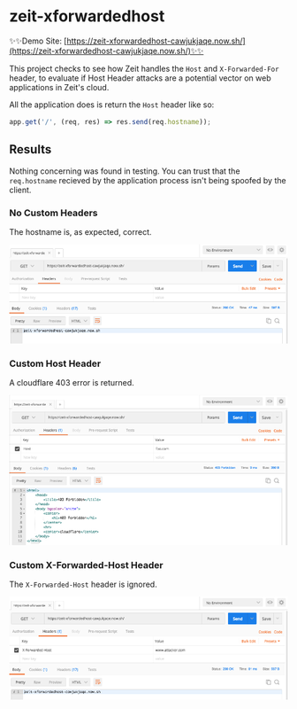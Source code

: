 # zeit-xforwardedhost

✨✨Demo Site: [https://zeit-xforwardedhost-cawjukjaqe.now.sh/](https://zeit-xforwardedhost-cawjukjaqe.now.sh/)✨✨

This project checks to see how Zeit handles the `Host` and `X-Forwarded-For` header, to evaluate if Host Header attacks are a potential vector on web applications in Zeit's cloud.

All the application does is return the `Host` header like so:

```js
app.get('/', (req, res) => res.send(req.hostname));
```

## Results

Nothing concerning was found in testing. You can trust that the `req.hostname` recieved by the application process isn't being spoofed by the client.

### No Custom Headers

The hostname is, as expected, correct.

![No Custom Headers](/img/no_custom_header.png?raw=true)

### Custom Host Header

A cloudflare 403 error is returned.

![Custom Host Header](/img/custom_host_header.png?raw=true)

### Custom X-Forwarded-Host Header

The `X-Forwarded-Host` header is ignored.

![Custom X-Forwarded-Host Header](/img/custom_xforwardedhost_header.png?raw=true)